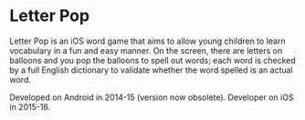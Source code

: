 # Letter Pop
Letter Pop is an iOS word game that aims to allow young children to learn vocabulary in a fun and easy manner.  On the screen, there are letters on balloons and you pop the balloons to spell out words; each word is checked by a full English dictionary to validate whether the word spelled is an actual word.

Developed on Android in 2014-15 (version now obsolete).
Developer on iOS in 2015-16. 
